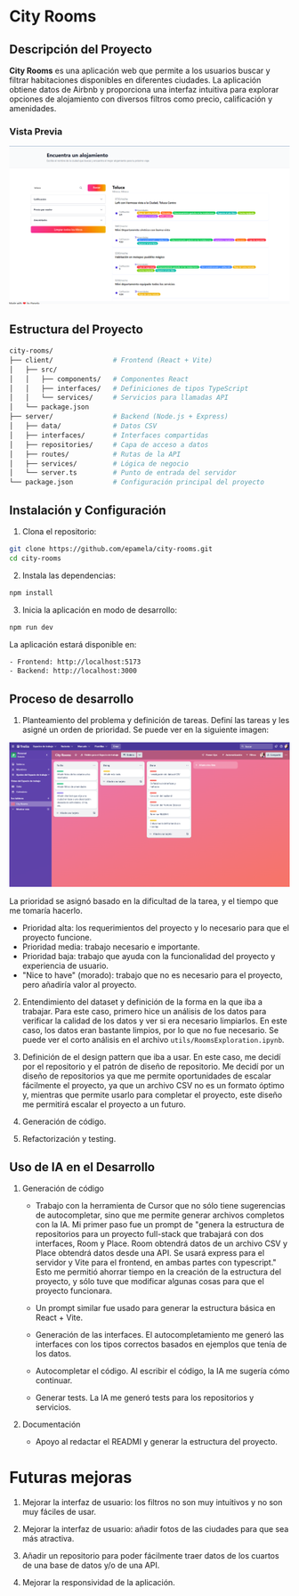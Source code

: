 # City Rooms

## Descripción del Proyecto

**City Rooms** es una aplicación web que permite a los usuarios buscar y filtrar habitaciones disponibles en diferentes ciudades. La aplicación obtiene datos de Airbnb y proporciona una interfaz intuitiva para explorar opciones de alojamiento con diversos filtros como precio, calificación y amenidades.

### Vista Previa

![Vista Previa](./utils/preview.png)

## Estructura del Proyecto

```bash
city-rooms/
├── client/               # Frontend (React + Vite)
│   ├── src/
│   │   ├── components/   # Componentes React
│   │   ├── interfaces/   # Definiciones de tipos TypeScript
│   │   └── services/     # Servicios para llamadas API
│   └── package.json
├── server/               # Backend (Node.js + Express)
│   ├── data/             # Datos CSV
│   ├── interfaces/       # Interfaces compartidas
│   ├── repositories/     # Capa de acceso a datos
│   ├── routes/           # Rutas de la API
│   ├── services/         # Lógica de negocio
│   └── server.ts         # Punto de entrada del servidor
└── package.json          # Configuración principal del proyecto
```

## Instalación y Configuración

1. Clona el repositorio:

```bash
git clone https://github.com/epamela/city-rooms.git
cd city-rooms
```

2. Instala las dependencias:

```bash
npm install
```

3. Inicia la aplicación en modo de desarrollo:

```bash
npm run dev
```

La aplicación estará disponible en:

```bash
- Frontend: http://localhost:5173
- Backend: http://localhost:3000
```

## Proceso de desarrollo

1. Planteamiento del problema y definición de tareas. Definí las tareas y les asigné un orden de prioridad. Se puede ver en la siguiente imagen:

![Tasks](./utils/tasks.png)

La prioridad se asignó basado en la dificultad de la tarea, y el tiempo que me tomaría hacerlo.

- Prioridad alta: los requerimientos del proyecto y lo necesario para que el proyecto funcione.
- Prioridad media: trabajo necesario e importante.
- Prioridad baja: trabajo que ayuda con la funcionalidad del proyecto y experiencia de usuario.
- "Nice to have" (morado): trabajo que no es necesario para el proyecto, pero añadiría valor al proyecto.

2. Entendimiento del dataset y definición de la forma en la que iba a trabajar. Para este caso, primero hice un análisis de los datos para verificar la calidad de los datos y ver si era necesario limpiarlos. En este caso, los datos eran bastante limpios, por lo que no fue necesario. Se puede ver el corto análisis en el archivo `utils/RoomsExploration.ipynb`.

3. Definición de el design pattern que iba a usar. En este caso, me decidí por el repositorio y el patrón de diseño de repositorio. Me decidí por un diseño de repositorios ya que me permite oportunidades de escalar fácilmente el proyecto, ya que un archivo CSV no es un formato óptimo y, mientras que permite usarlo para completar el proyecto, este diseño me permitirá escalar el proyecto a un futuro.

4. Generación de código.

5. Refactorización y testing.

## Uso de IA en el Desarrollo

1. Generación de código

   - Trabajo con la herramienta de Cursor que no sólo tiene sugerencias de autocompletar, sino que me permite generar archivos completos con la IA. Mi primer paso fue un prompt de "genera la estructura de repositorios para un proyecto full-stack que trabajará con dos interfaces, Room y Place. Room obtendrá datos de un archivo CSV y Place obtendrá datos desde una API. Se usará express para el servidor y Vite para el frontend, en ambas partes con typescript." Esto me permitió ahorrar tiempo en la creación de la estructura del proyecto, y sólo tuve que modificar algunas cosas para que el proyecto funcionara.

   - Un prompt similar fue usado para generar la estructura básica en React + Vite.

   - Generación de las interfaces. El autocompletamiento me generó las interfaces con los tipos correctos basados en ejemplos que tenía de los datos.

   - Autocompletar el código. Al escribir el código, la IA me sugería cómo continuar.

   - Generar tests. La IA me generó tests para los repositorios y servicios.
     
2. Documentación
   - Apoyo al redactar el READMI y generar la estructura del proyecto.

# Futuras mejoras

1. Mejorar la interfaz de usuario: los filtros no son muy intuitivos y no son muy fáciles de usar.

2. Mejorar la interfaz de usuario: añadir fotos de las ciudades para que sea más atractiva.

3. Añadir un repositorio para poder fácilmente traer datos de los cuartos de una base de datos y/o de una API.

4. Mejorar la responsividad de la aplicación.
